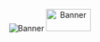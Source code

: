 <p align="center">
<img src="https://user-images.githubusercontent.com/80414685/175834439-94f4ac84-3723-4cba-ada5-561542856e0d.png" alt="Banner">
<a href="https://github.io">
<img src="https://user-images.githubusercontent.com/80414685/175834873-a4cd048d-4e38-4459-94da-ec703bf85de0.png" alt="Banner" width="80" height="40">
</a>
</p>
